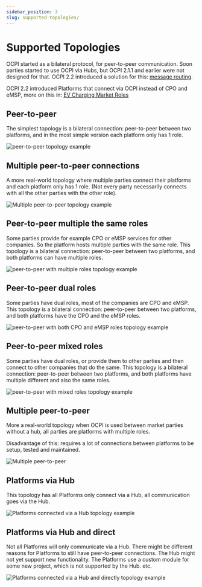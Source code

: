 ```yaml
---
sidebar_position: 3
slug: supported-topologies/
---
```

# Supported Topologies

OCPI started as a bilateral protocol, for peer-to-peer communication. Soon parties started to use OCPI via Hubs, but
OCPI 2.1.1 and earlier were not designed for that. OCPI 2.2 introduced a solution for this: [message
routing](https://ocpi.dev).

OCPI 2.2 introduced Platforms that connect via OCPI instead of CPO and eMSP, more on this in: [EV Charging Market
Roles](https://ocpi.dev)

## Peer-to-peer

The simplest topology is a bilateral connection: peer-to-peer between two platforms, and in the most simple version each
platform only has 1 role.

![peer-to-peer topology example](images/architecture_direct.svg)

## Multiple peer-to-peer connections

A more real-world topology where multiple parties connect their platforms and each platform only has 1 role. (Not every
party necessarily connects with all the other parties with the other role).

![Multiple peer-to-peer topology example](images/architecture_multiple_direct_modified.svg)

## Peer-to-peer multiple the same roles

Some parties provide for example CPO or eMSP services for other companies. So the platform hosts multiple parties with
the same role. This topology is a bilateral connection: peer-to-peer between two platforms, and both platforms can have
multiple roles.

![peer-to-peer with multiple roles topology example](images/architecture_platform_same_direct.svg)

## Peer-to-peer dual roles

Some parties have dual roles, most of the companies are CPO and eMSP. This topology is a bilateral connection:
peer-to-peer between two platforms, and both platforms have the CPO and the eMSP roles.

![peer-to-peer with both CPO and eMSP roles topology example](images/architecture_platform_dual_direct.svg)

## Peer-to-peer mixed roles

Some parties have dual roles, or provide them to other parties and then connect to other companies that do the same.
This topology is a bilateral connection: peer-to-peer between two platforms, and both platforms have multiple different
and also the same roles.

![peer-to-peer with mixed roles topology example](images/architecture_platform_mixed_direct.svg)

## Multiple peer-to-peer

More a real-world topology when OCPI is used between market parties without a hub, all parties are platforms with
multiple roles.

Disadvantage of this: requires a lot of connections between platforms to be setup, tested and maintained.

![Multiple peer-to-peer](images/architecture_mutiple_platform_direct_modified.svg)

## Platforms via Hub

This topology has all Platforms only connect via a Hub, all communication goes via the Hub.

![Platforms connected via a Hub topology example](images/architecture_hub_simple_modified.svg)

## Platforms via Hub and direct

Not all Platforms will only communicate via a Hub. There might be different reasons for Platforms to still have
peer-to-peer connections. The Hub might not yet support new functionality. The Platforms use a custom module for some
new project, which is not supported by the Hub. etc.

![Platforms connected via a Hub and directly topology example](images/architecture_hub_and_direct_modified.svg)
